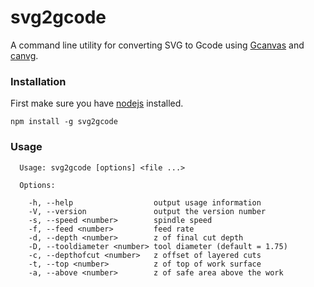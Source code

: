 svg2gcode
========
A command line utility for converting SVG to Gcode using [Gcanvas](https://github.com/em/gcanvas) and [canvg](https://code.google.com/p/canvg/).

### Installation
First make sure you have [nodejs](http://nodejs.org) installed.
```
npm install -g svg2gcode
```

### Usage
```
  Usage: svg2gcode [options] <file ...>

  Options:

    -h, --help                  output usage information
    -V, --version               output the version number
    -s, --speed <number>        spindle speed
    -f, --feed <number>         feed rate
    -d, --depth <number>        z of final cut depth
    -D, --tooldiameter <number> tool diameter (default = 1.75)
    -c, --depthofcut <number>   z offset of layered cuts
    -t, --top <number>          z of top of work surface
    -a, --above <number>        z of safe area above the work
```
